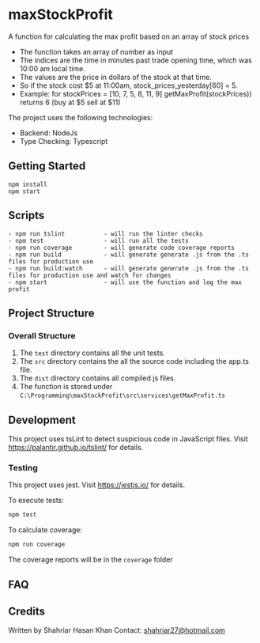 # maxStockProfit

A function for calculating the max profit based on an array of stock prices

- The function takes an array of number as input
- The indices are the time in minutes past trade opening time, which was 10:00 am local time.
- The values are the price in dollars of the stock at that time.
- So if the stock cost $5 at 11:00am, stock_prices_yesterday[60] = 5.
- Example: for stockPrices = [10, 7, 5, 8, 11, 9] getMaxProfit(stockPrices)) returns 6 (buy at $5 sell at $11)

The project uses the following technologies:

- Backend: NodeJs
- Type Checking: Typescript

## Getting Started

```
npm install
npm start
```


## Scripts

```
- npm run tslint           - will run the linter checks
- npm test                 - will run all the tests
- npm run coverage         - will generate code coverage reports
- npm run build            - will generate generate .js from the .ts files for production use
- npm run build:watch      - will generate generate .js from the .ts files for production use and watch for changes
- npm start                - will use the function and log the max profit
```

## Project Structure

### Overall Structure

1. The `test` directory contains all the unit tests.
2. The `src` directory contains the all the source code including the app.ts file.
3. The `dist` directory contains all compiled js files.
4. The function is stored under `C:\Programming\maxStockProfit\src\services\getMaxProfit.ts`

## Development


This project uses tsLint to detect suspicious code in JavaScript files.
Visit https://palantir.github.io/tslint/ for details.

### Testing

This project uses jest.
Visit https://jestjs.io/ for details.

To execute tests:

```bash
npm test
```

To calculate coverage:

```bash
npm run coverage
```

The coverage reports will be in the `coverage` folder

## FAQ

## Credits

Written by Shahriar Hasan Khan
Contact: shahriar27@hotmail.com
